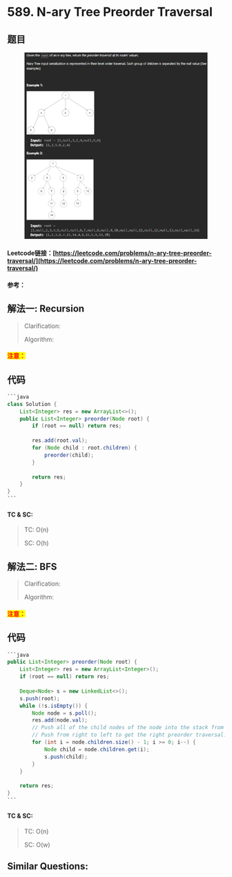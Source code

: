 # 589. N-ary Tree Preorder Traversal

## 题目

<figure><img src="../../.gitbook/assets/image (223).png" alt=""><figcaption></figcaption></figure>

#### Leetcode链接：[https://leetcode.com/problems/n-ary-tree-preorder-traversal/](https://leetcode.com/problems/n-ary-tree-preorder-traversal/)

#### 参考：

## 解法一: Recursion

> Clarification:&#x20;
>
> Algorithm:&#x20;

#### <mark style="color:red;">注意：</mark>

## 代码

````java
```java
class Solution {
    List<Integer> res = new ArrayList<>();
    public List<Integer> preorder(Node root) {
        if (root == null) return res;
        
        res.add(root.val);
        for (Node child : root.children) {
            preorder(child);
        }

        return res;
    }
}
```
````

#### TC & SC:&#x20;

> TC: O(n)
>
> SC: O(h)

## 解法二: BFS

> Clarification:&#x20;
>
> Algorithm:&#x20;

#### <mark style="color:red;">注意：</mark>

## 代码

````java
```java
public List<Integer> preorder(Node root) {
    List<Integer> res = new ArrayList<Integer>();
    if (root == null) return res;

    Deque<Node> s = new LinkedList<>();
    s.push(root);
    while (!s.isEmpty()) {
        Node node = s.poll();
        res.add(node.val);
        // Push all of the child nodes of the node into the stack from right to left...
        // Push from right to left to get the right preorder traversal...
        for (int i = node.children.size() - 1; i >= 0; i--) {
            Node child = node.children.get(i);
            s.push(child);
        }
    }

    return res;
}
```
````

#### TC & SC:&#x20;

> TC: O(n)
>
> SC: O(w)

## **Similar Questions:**&#x20;
